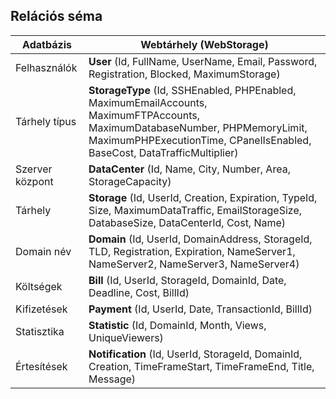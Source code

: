 ## Relációs séma

| Adatbázis       | Webtárhely (WebStorage)                                                                                                                                                                                  |
| --------------- | -------------------------------------------------------------------------------------------------------------------------------------------------------------------------------------------------------- |
| Felhasználók    | **User** (Id, FullName, UserName, Email, Password, Registration, Blocked, MaximumStorage)                                                                                                                |
| Tárhely típus   | **StorageType** (Id, SSHEnabled, PHPEnabled, MaximumEmailAccounts, MaximumFTPAccounts, MaximumDatabaseNumber, PHPMemoryLimit, MaximumPHPExecutionTime, CPanelIsEnabled, BaseCost, DataTrafficMultiplier) |
| Szerver központ | **DataCenter** (Id, Name, City, Number, Area, StorageCapacity)                                                                                                                                           |
| Tárhely         | **Storage** (Id, UserId, Creation, Expiration, TypeId, Size, MaximumDataTraffic, EmailStorageSize, DatabaseSize, DataCenterId, Cost, Name)                                                               |
| Domain név      | **Domain** (Id, UserId, DomainAddress, StorageId, TLD, Registration, Expiration, NameServer1, NameServer2, NameServer3, NameServer4)                                                                     |
| Költségek       | **Bill** (Id, UserId, StorageId, DomainId, Date, Deadline, Cost, BillId)                                                                                                                                 |
| Kifizetések     | **Payment** (Id, UserId, Date, TransactionId, BillId)                                                                                                                                                    |
| Statisztika     | **Statistic** (Id, DomainId, Month, Views, UniqueViewers)                                                                                                                                                |
| Értesítések     | **Notification** (Id, UserId, StorageId, DomainId, Creation, TimeFrameStart, TimeFrameEnd, Title, Message)                                                                                               |

<div class="page-break"></div>
